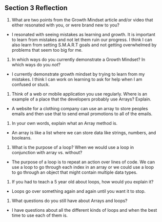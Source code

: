 ## Section 3 Reflection

1. What are two points from the Growth Mindset article and/or video that either resonated with you, or were brand new to you?
- I resonated with seeing mistakes as learning and growth. It is important to learn from mistakes and not let them ruin our progress. I think I can also learn from setting S.M.A.R.T goals and not getting overwhelmed by problems that seem too big for me.

1. In which ways do you currently demonstrate a Growth Mindset? In which ways do you _not_?
- I currently demonstrate growth mindset by trying to learn from my mistakes. I think I can work on learning to ask for help when I am confused or stuck.

1. Think of a web or mobile application you use regularly. Where is an example of a place that the developers probably use Arrays? Explain.
- A website for a clothing company can use an array to store peoples emails and then use that to send email promotions to all of the emails.

1. In your own words, explain what an Array method is.
- An array is like a list where we can store data like strings, numbers, and booleans.

1. What is the purpose of a loop? When we would use a loop in conjunction with array vs. without?
- The purpose of a loop is to repeat an action over lines of code. We can use a loop to go through each index in an array or we could use a loop to go through an object that might contain multiple data types.

1. If you had to teach a 5 year old about loops, how would you explain it?
- Loops go over something again and again until you want it to stop.

1. What questions do you still have about Arrays and loops?
- I have questions about all the different kinds of loops and when the best time to use each of them is.
